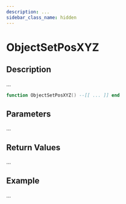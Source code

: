 ```yaml
---
description: ...
sidebar_class_name: hidden
---
```


# ObjectSetPosXYZ

## Description

...

```lua
function ObjectSetPosXYZ() --[[ ... ]] end
```

## Parameters

...

## Return Values

...

## Example

...

